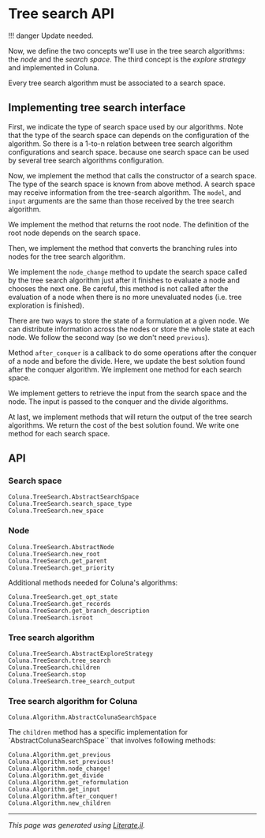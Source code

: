 # Tree search API


!!! danger
    Update needed.

Now, we define the two concepts we'll use in the tree search algorithms:
the *node* and the *search space*.
The third concept is the *explore strategy* and implemented in Coluna.


Every tree search algorithm must be associated to a search space.

## Implementing tree search interface

First, we indicate the type of search space used by our algorithms.
Note that the type of the search space can depends on the configuration of the algorithm.
So there is a 1-to-n relation between tree search algorithm configurations and search space.
because one search space can be used by several tree search algorithms configuration.

Now, we implement the method that calls the constructor of a search space.
The type of the search space is known from above method.
A search space may receive information from the tree-search algorithm.
The `model`, and `input` arguments are the same than those received by the tree search algorithm.

We implement the method that returns the root node.
The definition of the root node depends on the search space.

Then, we implement the method that converts the branching rules into nodes for the tree
search algorithm.

We implement the `node_change` method to update the search space called by the tree search
algorithm just after it finishes to evaluate a node and chooses the next one.
Be careful, this method is not called after the evaluation of a node when there is no
more unevaluated nodes (i.e. tree exploration is finished).

There are two ways to store the state of a formulation at a given node.
We can distribute information across the nodes or store the whole state at each node.
We follow the second way (so we don't need `previous`).

Method `after_conquer` is a callback to do some operations after the conquer of a node
and before the divide.
Here, we update the best solution found after the conquer algorithm.
We implement one method for each search space.

We implement getters to retrieve the input from the search space and the node.
The input is passed to the conquer and the divide algorithms.

At last, we implement methods that will return the output of the tree search algorithms.
We return the cost of the best solution found.
We write one method for each search space.

## API

### Search space

```@docs
Coluna.TreeSearch.AbstractSearchSpace
Coluna.TreeSearch.search_space_type
Coluna.TreeSearch.new_space
```

### Node

```@docs
Coluna.TreeSearch.AbstractNode
Coluna.TreeSearch.new_root
Coluna.TreeSearch.get_parent
Coluna.TreeSearch.get_priority
```
Additional methods needed for Coluna's algorithms:
```@docs
Coluna.TreeSearch.get_opt_state
Coluna.TreeSearch.get_records
Coluna.TreeSearch.get_branch_description
Coluna.TreeSearch.isroot
```

### Tree search algorithm

```@docs
Coluna.TreeSearch.AbstractExploreStrategy
Coluna.TreeSearch.tree_search
Coluna.TreeSearch.children
Coluna.TreeSearch.stop
Coluna.TreeSearch.tree_search_output
```

### Tree search algorithm for Coluna

```@docs
Coluna.Algorithm.AbstractColunaSearchSpace
```

The `children` method has a specific implementation for `AbstractColunaSearchSpace``
that involves following methods:

```@docs
Coluna.Algorithm.get_previous
Coluna.Algorithm.set_previous!
Coluna.Algorithm.node_change!
Coluna.Algorithm.get_divide
Coluna.Algorithm.get_reformulation
Coluna.Algorithm.get_input
Coluna.Algorithm.after_conquer!
Coluna.Algorithm.new_children
```

---

*This page was generated using [Literate.jl](https://github.com/fredrikekre/Literate.jl).*

